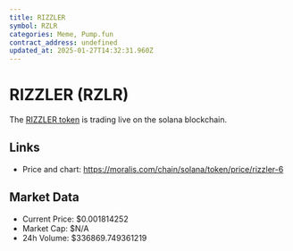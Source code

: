```yaml
---
title: RIZZLER
symbol: RZLR
categories: Meme, Pump.fun
contract_address: undefined
updated_at: 2025-01-27T14:32:31.960Z
---
```


# RIZZLER (RZLR)
The [RIZZLER token](https://moralis.com/chain/solana/token/price/rizzler-6) is trading live on the solana blockchain.

## Links
- Price and chart: https://moralis.com/chain/solana/token/price/rizzler-6

## Market Data
- Current Price: $0.001814252
- Market Cap: $N/A
- 24h Volume: $336869.749361219
